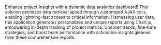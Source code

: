Enhance project insights with a dynamic data analytics dashboard! This solution optimizes data retrieval speed through customized AJAX calls, enabling lightning-fast access to critical information.
Harnessing user data, this application generates personalized and unique reports using Chart.js, empowering in-depth tracking of project metrics. 
Uncover trends, fine-tune strategies, and boost team performance with actionable insights gleaned from these comprehensive reports.
